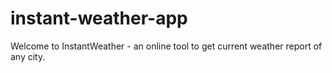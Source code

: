 # instant-weather-app
Welcome to InstantWeather - an online tool to get current weather report of any city.
